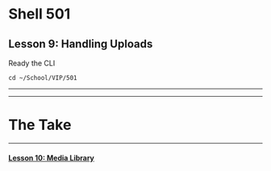 # Shell 501
## Lesson 9: Handling Uploads

Ready the CLI

`cd ~/School/VIP/501`

___


___

# The Take

___

#### [Lesson 10: Media Library](https://github.com/inkVerb/vip/blob/master/501-shell/Lesson-10.md)
